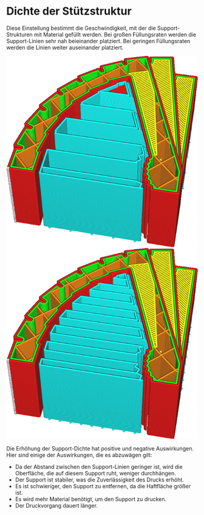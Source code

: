 Dichte der Stützstruktur
====
Diese Einstellung bestimmt die Geschwindigkeit, mit der die Support-Strukturen mit Material gefüllt werden. Bei großen Füllungsraten werden die Support-Linien sehr nah beieinander platziert. Bei geringen Füllungsraten werden die Linien weiter auseinander platziert.

<!--screenshot {
"image_path": "support_infill_rate_low.png",
"models": [{"script": "spiral_stair.scad"}],
"camera_position": [-95, 18, 116],
"settings": {
    "support_enable": true,
    "support_infill_rate": 10
},
"layer": 256,
"colours": 64
}-->
<!--screenshot {
"image_path": "support_infill_rate_high.png",
"models": [{"script": "spiral_stair.scad"}],
"camera_position": [-95, 18, 116],
"settings": {
    "support_enable": true,
    "support_infill_rate": 20
},
"layer": 256,
"colours": 64
}-->
![Geringe Support-Dichte](../../../articles/images/support_infill_rate_low.png)
![Hohe Support-Dichte](../../../articles/images/support_infill_rate_high.png)

Die Erhöhung der Support-Dichte hat positive und negative Auswirkungen. Hier sind einige der Auswirkungen, die es abzuwägen gilt:
* Da der Abstand zwischen den Support-Linien geringer ist, wird die Oberfläche, die auf diesem Support ruht, weniger durchhängen.
* Der Support ist stabiler, was die Zuverlässigkeit des Drucks erhöht.
* Es ist schwieriger, den Support zu entfernen, da die Haftfläche größer ist.
* Es wird mehr Material benötigt, um den Support zu drucken.
* Der Druckvorgang dauert länger.